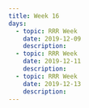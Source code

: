 ```yaml
---
title: Week 16
days:
  - topic: RRR Week
    date: 2019-12-09
    description: 
  - topic: RRR Week
    date: 2019-12-11
    description: 
  - topic: RRR Week
    date: 2019-12-13
    description: 
---
```


